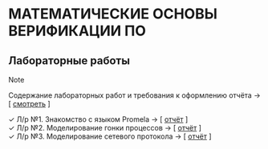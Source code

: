 # МАТЕМАТИЧЕСКИЕ ОСНОВЫ ВЕРИФИКАЦИИ ПО
## Лабораторные работы
> [!NOTE]
> Содержание лабораторных работ и требования к оформлению отчёта -> [ [смотреть](https://github.com/ONDubovickaya/mfsv-private/blob/main/labs.pdf) ]

✓ Л/р №1. Знакомство с языком Promela -> [ [отчёт](https://github.com/ONDubovickaya/mfsv-private/blob/main/lab1/%D0%94%D1%83%D0%B1%D0%BE%D0%B2%D0%B8%D1%86%D0%BA%D0%B0%D1%8F%D0%9E%D0%9D_%D0%98%D0%A37-41%D0%9C_lab1.pdf) ] <br />
✓ Л/р №2. Моделирование гонки процессов -> [ [отчёт](https://github.com/ONDubovickaya/mfsv-private/blob/main/lab2/%D0%94%D1%83%D0%B1%D0%BE%D0%B2%D0%B8%D1%86%D0%BA%D0%B0%D1%8F%D0%9E%D0%9D_%D0%98%D0%A37-41%D0%9C_lab2.pdf) ] <br />
✓ Л/р №3. Моделирование сетевого протокола -> [ [отчёт](https://github.com/ONDubovickaya/mfsv-private/blob/main/lab3/%D0%94%D1%83%D0%B1%D0%BE%D0%B2%D0%B8%D1%86%D0%BA%D0%B0%D1%8F%D0%9E%D0%9D_%D0%98%D0%A37-41%D0%9C_lab3.pdf) ] <br />
